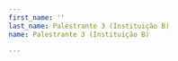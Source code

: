 ```yaml
---
first_name: ''
last_name: Palestrante 3 (Instituição B)
name: Palestrante 3 (Instituição B)

---
```


